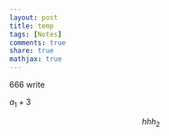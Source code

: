 ```yaml
---
layout: post
title: temp
tags: [Notes]
comments: true
share: true
mathjax: true
---
```


666 write


$a_1+3$



$$
hhh_2
$$
